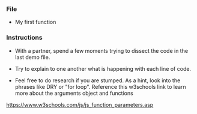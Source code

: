 ### File

* My first function

### Instructions

* With a partner, spend a few moments trying to dissect the code in the last demo file.

* Try to explain to one another what is happening with each line of code.

* Feel free to do research if you are stumped. As a hint, look into the phrases like DRY or "for loop". Reference this w3schools link to learn more about the arguments object and functions

https://www.w3schools.com/js/js_function_parameters.asp
